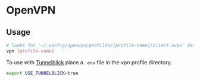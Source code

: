 # OpenVPN

## Usage

```sh
# looks for `~/.config/openvpn/profiles/[profile-name]/client.ovpn` directory.
vpn [profile-name]
```

To use with [Tunnelblick](https://tunnelblick.net/) place a `.env` file in the
vpn profile directory.

```sh
export USE_TUNNELBLICK=true
```
